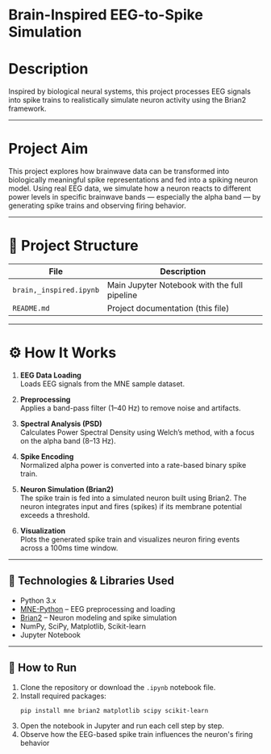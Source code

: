 # Brain-Inspired EEG-to-Spike Simulation

# Description

Inspired by biological neural systems, this project processes EEG signals into spike trains to realistically simulate neuron activity using the Brian2 framework.

---

# Project Aim

This project explores how brainwave data can be transformed into biologically meaningful spike representations and fed into a spiking neuron model. Using real EEG data, we simulate how a neuron reacts to different power levels in specific brainwave bands — especially the alpha band — by generating spike trains and observing firing behavior.

---

# 📁 Project Structure

| File                     | Description                                  |
|--------------------------|----------------------------------------------|
| `brain,_inspired.ipynb`  | Main Jupyter Notebook with the full pipeline |
| `README.md`              | Project documentation (this file)            |

---

# ⚙️ How It Works

1. **EEG Data Loading**  
   Loads EEG signals from the MNE sample dataset.

2. **Preprocessing**  
   Applies a band-pass filter (1–40 Hz) to remove noise and artifacts.

3. **Spectral Analysis (PSD)**  
   Calculates Power Spectral Density using Welch’s method, with a focus on the alpha band (8–13 Hz).

4. **Spike Encoding**  
   Normalized alpha power is converted into a rate-based binary spike train.

5. **Neuron Simulation (Brian2)**  
   The spike train is fed into a simulated neuron built using Brian2. The neuron integrates input and fires (spikes) if its membrane potential exceeds a threshold.

6. **Visualization**  
   Plots the generated spike train and visualizes neuron firing events across a 100ms time window.

---

## 🧪 Technologies & Libraries Used

- Python 3.x  
- [MNE-Python](https://mne.tools/stable/index.html) – EEG preprocessing and loading  
- [Brian2](https://brian2.readthedocs.io/en/stable/) – Neuron modeling and spike simulation  
- NumPy, SciPy, Matplotlib, Scikit-learn  
- Jupyter Notebook

---

## 🚀 How to Run

1. Clone the repository or download the `.ipynb` notebook file.
2. Install required packages:
   ```bash
   pip install mne brian2 matplotlib scipy scikit-learn
3. Open the notebook in Jupyter and run each cell step by step.
4. Observe how the EEG-based spike train influences the neuron's firing behavior
